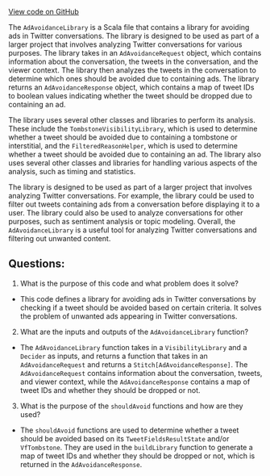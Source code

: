 [View code on GitHub](https://github.com/misbahsy/the-algorithm/visibilitylib/src/main/scala/com/twitter/visibility/interfaces/conversations/AdAvoidanceLibrary.scala)

The `AdAvoidanceLibrary` is a Scala file that contains a library for avoiding ads in Twitter conversations. The library is designed to be used as part of a larger project that involves analyzing Twitter conversations for various purposes. The library takes in an `AdAvoidanceRequest` object, which contains information about the conversation, the tweets in the conversation, and the viewer context. The library then analyzes the tweets in the conversation to determine which ones should be avoided due to containing ads. The library returns an `AdAvoidanceResponse` object, which contains a map of tweet IDs to boolean values indicating whether the tweet should be dropped due to containing an ad.

The library uses several other classes and libraries to perform its analysis. These include the `TombstoneVisibilityLibrary`, which is used to determine whether a tweet should be avoided due to containing a tombstone or interstitial, and the `FilteredReasonHelper`, which is used to determine whether a tweet should be avoided due to containing an ad. The library also uses several other classes and libraries for handling various aspects of the analysis, such as timing and statistics.

The library is designed to be used as part of a larger project that involves analyzing Twitter conversations. For example, the library could be used to filter out tweets containing ads from a conversation before displaying it to a user. The library could also be used to analyze conversations for other purposes, such as sentiment analysis or topic modeling. Overall, the `AdAvoidanceLibrary` is a useful tool for analyzing Twitter conversations and filtering out unwanted content.
## Questions: 
 1. What is the purpose of this code and what problem does it solve?
- This code defines a library for avoiding ads in Twitter conversations by checking if a tweet should be avoided based on certain criteria. It solves the problem of unwanted ads appearing in Twitter conversations.

2. What are the inputs and outputs of the `AdAvoidanceLibrary` function?
- The `AdAvoidanceLibrary` function takes in a `VisibilityLibrary` and a `Decider` as inputs, and returns a function that takes in an `AdAvoidanceRequest` and returns a `Stitch[AdAvoidanceResponse]`. The `AdAvoidanceRequest` contains information about the conversation, tweets, and viewer context, while the `AdAvoidanceResponse` contains a map of tweet IDs and whether they should be dropped or not.

3. What is the purpose of the `shouldAvoid` functions and how are they used?
- The `shouldAvoid` functions are used to determine whether a tweet should be avoided based on its `TweetFieldsResultState` and/or `VfTombstone`. They are used in the `buildLibrary` function to generate a map of tweet IDs and whether they should be dropped or not, which is returned in the `AdAvoidanceResponse`.